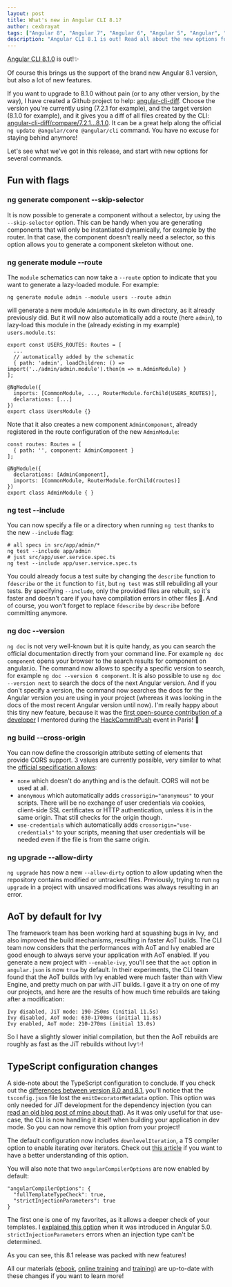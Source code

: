 ```yaml
---
layout: post
title: What's new in Angular CLI 8.1?
author: cexbrayat
tags: ["Angular 8", "Angular 7", "Angular 6", "Angular 5", "Angular", "Angular 2", "Angular 4", "Angular CLI"]
description: "Angular CLI 8.1 is out! Read all about the new options for several commands and changes in the default configuration!"
---
```


[Angular CLI 8.1.0](https://github.com/angular/angular-cli/releases/tag/v8.1.0) is out!✨

Of course this brings us the support of the brand new Angular 8.1 version,
but also a lot of new features.

If you want to upgrade to 8.1.0 without pain (or to any other version, by the way), I have created a Github project to help: [angular-cli-diff](https://github.com/cexbrayat/angular-cli-diff). Choose the version you're currently using (7.2.1 for example), and the target version (8.1.0 for example), and it gives you a diff of all files created by the CLI: [angular-cli-diff/compare/7.2.1...8.1.0](https://github.com/cexbrayat/angular-cli-diff/compare/7.2.1...8.1.0).
It can be a great help along the official `ng update @angular/core @angular/cli` command.
You have no excuse for staying behind anymore!

Let's see what we've got in this release,
and start with new options for several commands.

## Fun with flags

### ng generate component --skip-selector

It is now possible to generate a component without a selector,
by using the `--skip-selector` option.
This can be handy when you are generating components
that will only be instantiated dynamically,
for example by the router.
In that case, the component doesn't really need a selector,
so this option allows you to generate a component skeleton without one.

### ng generate module --route

The `module` schematics can now take a `--route` option to indicate
that you want to generate a lazy-loaded module.
For example:

    ng generate module admin --module users --route admin

will generate a new module `AdminModule` in its own directory,
as it already previously did.
But it will now also automatically add a route (here `admin`),
to lazy-load this module in the (already existing in my example) `users.module.ts`:

    export const USERS_ROUTES: Routes = [
      ...
      // automatically added by the schematic
      { path: 'admin', loadChildren: () => import('../admin/admin.module').then(m => m.AdminModule) }
    ];

    @NgModule({
      imports: [CommonModule, ..., RouterModule.forChild(USERS_ROUTES)],
      declarations: [...]
    })
    export class UsersModule {}

Note that it also creates a new component `AdminComponent`,
already registered in the route configuration of the new `AdminModule`:

    const routes: Routes = [
      { path: '', component: AdminComponent }
    ];

    @NgModule({
      declarations: [AdminComponent],
      imports: [CommonModule, RouterModule.forChild(routes)]
    })
    export class AdminModule { }

### ng test --include

You can now specify a file or a directory when running `ng test`
thanks to the new `--include` flag:

    # all specs in src/app/admin/*
    ng test --include app/admin
    # just src/app/user.service.spec.ts
    ng test --include app/user.service.spec.ts

You could already focus a test suite by changing the `describe`
function to `fdescribe` or the `it` function to  `fit`,
but `ng test` was still rebuilding all your tests.
By specifying `--include`, only the provided files are rebuilt,
so it's faster and doesn't care if you have compilation errors in other files 🌈.
And of course, you won't forget to replace `fdescribe`
by `describe` before committing anymore.

### ng doc --version

`ng doc` is not very well-known but it is quite handy,
as you can search the official documentation directly from your command line.
For example `ng doc component` opens your browser to the search results for component
on angular.io.
The command now allows to specify a specific version to search,
for example `ng doc --version 6 component`.
It is also possible to use `ng doc --version next`
to search the docs of the next Angular version.
And if you don't specify a version,
the command now searches the docs for the Angular version you are using in your project
(whereas it was looking in the docs of the most recent Angular version until now).
I'm really happy about this tiny new feature,
because it was the [first open-source contribution of a developer](https://github.com/angular/angular-cli/pull/14788)
I mentored during the [HackCommitPush](http://hack-commit-pu.sh/) event in Paris! 🚀

### ng build --cross-origin

You can now define the crossorigin attribute setting of elements that provide CORS support.
3 values are currently possible, very similar to what the
[official specification allows](https://developer.mozilla.org/en-US/docs/Web/HTML/CORS_settings_attributes):
- `none` which doesn't do anything and is the default. CORS will not be used at all.
- `anonymous` which automatically adds `crossorigin="anonymous"` to your scripts. There will be no exchange of user credentials via cookies, client-side SSL certificates or HTTP authentication, unless it is in the same origin. That still checks for the origin though.
- `use-credentials` which automatically adds `crossorigin="use-credentials"` to your scripts,
meaning that user credentials will be needed even if the file is from the same origin.

### ng upgrade --allow-dirty

`ng upgrade` has now a new `--allow-dirty` option
to allow updating when the repository contains modified or untracked files.
Previously, trying to run `ng upgrade` in a project with unsaved modifications
was always resulting in an error.

## AoT by default for Ivy

The framework team has been working hard at squashing bugs in Ivy,
and also improved the build mechanisms,
resulting in faster AoT builds.
The CLI team now considers that the performances with AoT and Ivy enabled
are good enough to always serve your application with AoT enabled.
If you generate a new project with `--enable-ivy`,
you'll see that the `aot` option in `angular.json`
is now `true` by default.
In their experiments, the CLI team found that the AoT builds with Ivy enabled
were much faster than with View Engine,
and pretty much on par with JiT builds.
I gave it a try on one of my our projects,
and here are the results of how much time rebuilds are taking after a modification:

    Ivy disabled, JiT mode: 190-250ms (initial 11.5s)
    Ivy disabled, AoT mode: 630-1700ms (initial 11.8s)
    Ivy enabled, AoT mode: 210-270ms (initial 13.0s)

So I have a slightly slower initial compilation,
but then the AoT rebuilds are roughly as fast as the JiT rebuilds without Ivy✨!

## TypeScript configuration changes

A side-note about the TypeScript configuration to conclude.
If you check out the
[differences between version 8.0 and 8.1](https://github.com/cexbrayat/angular-cli-diff/compare/8.0.0...8.1.0),
you'll notice that the `tsconfig.json` file lost the `emitDecoratorMetadata` option.
This option was only needed for JiT development
for the dependency injection (you can [read an old blog post of mine about that](/2016/12/08/angular-injectable)).
As it was only useful for that use-case,
the CLI is now handling it itself when building your application in dev mode.
So you can now remove this option from your project!

The default configuration now includes `downlevelIteration`,
a TS compiler option to enable iterating over iterators.
Check out [this article](https://mariusschulz.com/blog/typescript-2-3-downlevel-iteration-for-es3-es5)
if you want to have a better understanding of this option.

You will also note that two `angularCompilerOptions` are now enabled by default:

    "angularCompilerOptions": {
      "fullTemplateTypeCheck": true,
      "strictInjectionParameters": true
    }

The first one is one of my favorites,
as it allows a deeper check of your templates.
I [explained this option](/2017/11/02/what-is-new-angular-5)
when it was introduced in Angular 5.0.
`strictInjectionParameters` errors when an injection type can't be determined.

As you can see, this 8.1 release was packed with new features!

All our materials ([ebook](https://books.ninja-squad.com/angular), [online training](https://angular-exercises.ninja-squad.com/) and [training](https://ninja-squad.com/training/angular)) are up-to-date with these changes if you want to learn more!
